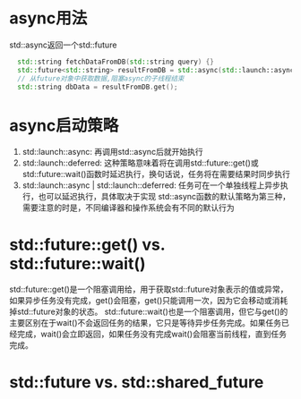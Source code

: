 # async用法
std::async返回一个std::future
```cpp
  std::string fetchDataFromDB(std::string query) {}
  std::future<std::string> resultFromDB = std::async(std::launch::async, fetchDataFromDB, "Data");
  // 从future对象中获取数据,阻塞async的子线程结束
  std::string dbData = resultFromDB.get();
```

# async启动策略
1. std::launch::async: 再调用std::async后就开始执行
2. std::launch::deferred: 这种策略意味着将在调用std::future::get()或std::future::wait()函数时延迟执行，换句话说，任务将在需要结果时同步执行
3. std::launch::async | std::launch::deferred: 任务可在一个单独线程上异步执行，也可以延迟执行，具体取决于实现
std::async函数的默认策略为第三种，需要注意的时是，不同编译器和操作系统会有不同的默认行为

# std::future::get() vs. std::future::wait()
std::future::get()是一个阻塞调用给，用于获取std::future对象表示的值或异常，如果异步任务没有完成，get()会阻塞，get()只能调用一次，因为它会移动或消耗掉std::future对象的状态。
std::future::wait()也是一个阻塞调用，但它与get()的主要区别在于wait()不会返回任务的结果，它只是等待异步任务完成。如果任务已经完成，wait()会立即返回，如果任务没有完成wait()会阻塞当前线程，直到任务完成。

# std::future vs. std::shared_future
